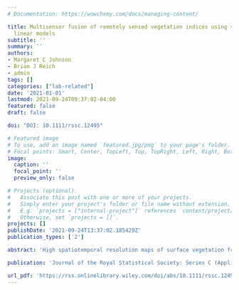 ```yaml
---
# Documentation: https://wowchemy.com/docs/managing-content/

title: Multisensor fusion of remotely sensed vegetation indices using space-time dynamic
  linear models
subtitle: ''
summary: ''
authors:
- Margaret C Johnson
- Brian J Reich
- admin
tags: []
categories: ["lab-related"]
date: '2021-01-01'
lastmod: 2021-09-24T09:37:02-04:00
featured: false
draft: false

doi: "DOI: 10.1111/rssc.12495"

# Featured image
# To use, add an image named `featured.jpg/png` to your page's folder.
# Focal points: Smart, Center, TopLeft, Top, TopRight, Left, Right, BottomLeft, Bottom, BottomRight.
image:
  caption: ''
  focal_point: ''
  preview_only: false

# Projects (optional).
#   Associate this post with one or more of your projects.
#   Simply enter your project's folder or file name without extension.
#   E.g. `projects = ["internal-project"]` references `content/project/deep-learning/index.md`.
#   Otherwise, set `projects = []`.
projects: []
publishDate: '2021-09-24T13:37:02.185429Z'
publication_types: ['2']

abstract: 'High spatiotemporal resolution maps of surface vegetation from remote sensing data are desirable for vegetation and disturbance monitoring. However, due to the current limitations of imaging spectrometers, remote sensing datasets of vegetation with high temporal frequency of measurements have lower spatial resolution, and vice versa. In this research, we propose a space-time dynamic linear model to fuse high temporal frequency data (MODIS) with high spatial resolution data (Landsat) to create high spatiotemporal resolution data products of a vegetation greenness index. The model incorporates the spatial misalignment of the data and models dependence within and across land cover types with a latent multivariate Matérn process. To handle the large size of the data, we introduce a fast estimation procedure and a moving window Kalman smoother to produce a daily, 30-m resolution data product with associated uncertainty.'

publication: 'Journal of the Royal Statistical Society: Series C (Applied Statistics)'

url_pdf: 'https://rss.onlinelibrary.wiley.com/doi/abs/10.1111/rssc.12495'
---
```

